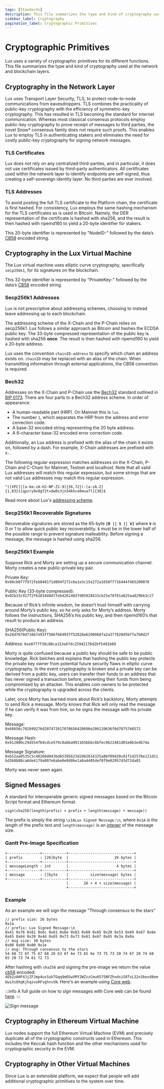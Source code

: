 ```yaml
---
tags: [Standards]
description: This file summarizes the type and kind of cryptography used by Lux at the network and blockchain layers.
sidebar_label: Cryptography
pagination_label: Cryptographic Primitives
---
```


# Cryptographic Primitives

Lux uses a variety of cryptographic primitives for its different
functions. This file summarizes the type and kind of cryptography used at the
network and blockchain layers.

## Cryptography in the Network Layer

Lux uses Transport Layer Security, TLS, to protect node-to-node
communications from eavesdroppers. TLS combines the practicality of public-key
cryptography with the efficiency of symmetric-key cryptography. This has
resulted in TLS becoming the standard for internet communication. Whereas most
classical consensus protocols employ public-key cryptography to prove receipt of
messages to third parties, the novel Snow\* consensus family does not require
such proofs. This enables Lux to employ TLS in authenticating stakers and
eliminates the need for costly public-key cryptography for signing network
messages.

### TLS Certificates

Lux does not rely on any centralized third-parties, and in particular, it
does not use certificates issued by third-party authenticators. All certificates
used within the network layer to identify endpoints are self-signed, thus
creating a self-sovereign identity layer. No third parties are ever involved.

### TLS Addresses

To avoid posting the full TLS certificate to the Platform chain, the certificate
is first hashed. For consistency, Lux employs the same hashing mechanism
for the TLS certificates as is used in Bitcoin. Namely, the DER representation
of the certificate is hashed with sha256, and the result is then hashed with
ripemd160 to yield a 20-byte identifier for stakers.

This 20-byte identifier is represented by "NodeID-" followed by the data’s
[CB58](https://support.lux.network/en/articles/4587395-what-is-cb58) encoded
string.

## Cryptography in the Lux Virtual Machine

The Lux virtual machine uses elliptic curve cryptography, specifically
`secp256k1`, for its signatures on the blockchain.

This 32-byte identifier is represented by "PrivateKey-" followed by the data’s
[CB58](https://support.lux.network/en/articles/4587395-what-is-cb58) encoded
string.

### Secp256k1 Addresses

Lux is not prescriptive about addressing schemes, choosing to instead
leave addressing up to each blockchain.

The addressing scheme of the X-Chain and the P-Chain relies on secp256k1.
Lux follows a similar approach as Bitcoin and hashes the ECDSA public key.
The 33-byte compressed representation of the public key is hashed with sha256
**once**. The result is then hashed with ripemd160 to yield a 20-byte address.

Lux uses the convention `chainID-address` to specify which chain an
address exists on. `chainID` may be replaced with an alias of the chain. When
transmitting information through external applications, the CB58 convention is
required.

### Bech32

Addresses on the X-Chain and P-Chain use the
[Bech32](http://support.lux.network/en/articles/4587392-what-is-bech32) standard
outlined in [BIP 0173](https://en.bitcoin.it/wiki/BIP_0173). There are four
parts to a Bech32 address scheme. In order of appearance:

- A human-readable part (HRP). On Mainnet this is `lux`.
- The number `1`, which separates the HRP from the address and error correction code.
- A base-32 encoded string representing the 20 byte address.
- A 6-character base-32 encoded error correction code.

Additionally, an Lux address is prefixed with the alias of the chain it
exists on, followed by a dash. For example, X-Chain addresses are prefixed with
`X-`.

The following regular expression matches addresses on the X-Chain, P-Chain and
C-Chain for Mainnet, Testnet and localhost. Note that all valid Lux addresses
will match this regular expression, but some strings that are not valid
Lux addresses may match this regular expression.

```text
^([XPC]|[a-km-zA-HJ-NP-Z1-9]{36,72})-[a-zA-Z]{1,83}1[qpzry9x8gf2tvdw0s3jn54khce6mua7l]{38}$
```

Read more about Lux's [addressing scheme](https://support.lux.network/en/articles/4596397-what-is-an-address).

### Secp256k1 Recoverable Signatures

Recoverable signatures are stored as the 65-byte **`[R || S || V]`** where
**`V`** is 0 or 1 to allow quick public key recoverability. **`S`** must be in
the lower half of the possible range to prevent signature malleability. Before
signing a message, the message is hashed using sha256.

### Secp256k1 Example

Suppose Rick and Morty are setting up a secure communication channel. Morty
creates a new public-private key pair.

Private Key: `0x98cb077f972feb0481f1d894f272c6a1e3c15e272a1658ff716444f465200070`

Public Key (33-byte compressed): `0x02b33c917f2f6103448d7feb42614037d05928433cb25e78f01a825aa829bb3c27`

Because of Rick’s infinite wisdom, he doesn’t trust himself with carrying around
Morty’s public key, so he only asks for Morty’s address. Morty follows the
instructions, SHA256’s his public key, and then ripemd160’s that result to
produce an address.

SHA256(Public Key): `0x28d7670d71667e93ff586f664937f52828e6290068fa2a37782045bffa7b0d2f`

Address: `0xe8777f38c88ca153a6fdc25942176d2bf5491b89`

Morty is quite confused because a public key should be safe to be public
knowledge. Rick belches and explains that hashing the public key protects the
private key owner from potential future security flaws in elliptic curve
cryptography. In the event cryptography is broken and a private key can be
derived from a public key, users can transfer their funds to an address that has
never signed a transaction before, preventing their funds from being compromised
by an attacker. This enables coin owners to be protected while the cryptography
is upgraded across the clients.

Later, once Morty has learned more about Rick’s backstory, Morty attempts to
send Rick a message. Morty knows that Rick will only read the message if he can
verify it was from him, so he signs the message with his private key.

Message: `0x68656c702049276d207472617070656420696e206120636f6d7075746572`

Message Hash: `0x912800c29d554fb9cdce579c0abba991165bbbc8bfec9622481d01e0b3e4b7da`

Message Signature: `0xb52aa0535c5c48268d843bd65395623d2462016325a86f09420c81f142578e121d11bd368b88ca6de4179a007e6abe0e8d0be1a6a4485def8f9e02957d3d72da01`

Morty was never seen again.

## Signed Messages

A standard for interoperable generic signed messages based on the Bitcoin Script
format and Ethereum format.

```text
sign(sha256(length(prefix) + prefix + length(message) + message))
```

The prefix is simply the string `\x1ALux Signed Message:\n`, where `0x1A`
is the length of the prefix text and `length(message)` is an
[integer](/reference/standards/serialization-primitives.md#integer) of the message size.

### Gantt Pre-Image Specification

```text
+---------------+-----------+------------------------------+
| prefix        : [26]byte  |                     26 bytes |
+---------------+-----------+------------------------------+
| messageLength : int       |                      4 bytes |
+---------------+-----------+------------------------------+
| message       : []byte    |          size(message) bytes |
+---------------+-----------+------------------------------+
                            |       26 + 4 + size(message) |
                            +------------------------------+
```

### Example

As an example we will sign the message "Through consensus to the stars"

```text
// prefix size: 26 bytes
0x1a
// prefix: Lux Signed Message:\n
0x41 0x76 0x61 0x6c 0x61 0x6e 0x63 0x68 0x65 0x20 0x53 0x69 0x67 0x6e 0x65 0x64 0x20 0x4d 0x65 0x73 0x73 0x61 0x67 0x65 0x3a 0x0a
// msg size: 30 bytes
0x00 0x00 0x00 0x1e
// msg: Through consensus to the stars
54 68 72 6f 75 67 68 20 63 6f 6e 73 65 6e 73 75 73 20 74 6f 20 74 68 65 20 73 74 61 72 73
```

After hashing with `sha256` and signing the pre-image we return the value
[cb58](https://support.lux.network/en/articles/4587395-what-is-cb58) encoded:
`4Eb2zAHF4JjZFJmp4usSokTGqq9mEGwVMY2WZzzCmu657SNFZhndsiS8TvL32n3bexd8emUwiXs8XqKjhqzvoRFvghnvSN`.
Here's an example using [Core web](https://core.app/tools/signing-tools/sign/).

:::info
A full guide on how to sign messages with Core web can be found 
[here](https://support.lux.network/en/articles/7206948-core-web-how-do-i-use-the-signing-tools).
:::

![Sign message](/img/signed-message.png)

## Cryptography in Ethereum Virtual Machine

Lux nodes support the full Ethereum Virtual Machine (EVM) and precisely
duplicate all of the cryptographic constructs used in Ethereum. This includes
the Keccak hash function and the other mechanisms used for cryptographic
security in the EVM.

## Cryptography in Other Virtual Machines

Since Lux is an extensible platform, we expect that people will add
additional cryptographic primitives to the system over time.
